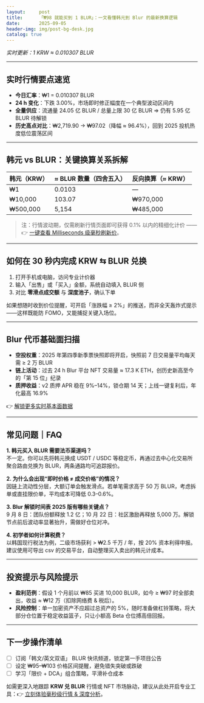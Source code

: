 ```yaml
---
layout:     post
title:      「₩98 就能买到 1 BLUR」：一文看懂韩元到 Blur 的最新换算逻辑
date:       2025-09-05
header-img: img/post-bg-desk.jpg
catalog: true
---
```


*实时更新：1 KRW ≈ 0.010307 BLUR*

---

## 实时行情要点速览  
- **今日汇率**：₩1 = 0.010307 BLUR  
- **24 h 变化**：下跌 3.00%，市场即时修正幅度在一个典型波动区间内  
- **全量供应**：流通量 24.05 亿 BLUR / 总量上限 30 亿 BLUR ⇒ 仍有 5.95 亿 BLUR 待解锁  
- **历史高点对比**：₩2,719.90 → ₩97.02（降幅 ≈ 96.4%），回到 2025 投机热度低位震荡区间

---

## 韩元 vs BLUR：关键换算关系拆解  
| 韩元（KRW） | ≈ BLUR 数量（四舍五入） | 反向换算（≈ KRW） |
|--------------|--------------------------|----------------------|
| ₩1           | 0.0103                   | —                    |
| ₩10,000      | 103.07                   | ₩970,000             |
| ₩500,000     | 5,154                    | ₩485,000             |

> 注：行情波动期，仅需刷新行情页面即可获得 0.1% 以内的精细化计价 —— 👉 [一键查看 Milliseconds 级毫秒刷新价](https://okxdog.com/)。

---

## 如何在 30 秒内完成 KRW ⇆ BLUR 兑换  
1. 打开手机或电脑，访问专业计价器  
2. 输入「出售」或「买入」金额，系统自动填入 BLUR 侧  
3. 对比 **零滑点成交额** 与 **深度池子**，确认下单  

如果想随时收到价位提醒，可开启「涨跌幅 ≥ 2%」的推送，而非全天轰炸式提示——这样既能防 FOMO，又能捕捉关键入场位。

---

## Blur 代币基础面扫描  
- **空投权重**：2025 年第四季新季票快照即将开启，快照前 7 日交易量平均每天需 ≥ 2 万 BLUR  
- **链上活动**：过去 24 h Blur 平台 NFT 交易量 ≈ 17.3 K ETH，创历史新高至今的「第 15 位」纪录  
- **质押收益**：v2 质押 APR 稳在 9%–14%，锁仓期 14 天；上线一键复利后，年化最高 16.9%  

👉 [解锁更多实时基本面数据](https://okxdog.com/)

---

## 常见问题｜FAQ  

**1. 韩元买入 BLUR 需要法币渠道吗？**  
不一定。你可以先将韩元换成 USDT / USDC 等稳定币，再通过去中心化交易所聚合路由兑换为 BLUR，两条通路均可追踪报价。

**2. 为什么会出现“即时价格 ≠ 成交价格”的情况？**  
因链上流动性分层，大额订单会触发滑点。若单笔需求高于 50 万 BLUR，考虑拆单或直挂限价单，平均成本可降低 0.3–0.6%。

**3. Blur 解锁时间表 2025 版有哪些关键点？**  
9 月 8 日：团队份额释放 1.2 亿；10 月 22 日：社区激励再释放 5,000 万。解锁节点前后波动率显著抬升，需做好仓位对冲。

**4. 初学者如何计算税费？**  
以韩国现行税法为例，二级市场获利 > ₩2.5 千万 / 年，按 20% 资本利得申报。建议使用可导出 csv 的交易平台，自动整理买入卖出的韩元计成本。

---

## 投资提示与风险提示  
- **盈利范例**：假设 1 个月前以 ₩85 买进 10,000 BLUR，如今 ≥ ₩97 时全部卖出，收益 ≈ ₩12 万（扣除网络费 & 税后）。  
- **风险控制**：单一加密资产不应超过总资产的 5%，随时准备做杠铃策略，将大部分仓位置于稳定收益篮子，只让小额高 Beta 仓位搏高倍回报。

---

## 下一步操作清单  
- [ ] 订阅「韩文/英文双语」 BLUR 快讯频道，锁定第一手项目公告  
- [ ] 设定 ₩95–₩103 价格区间提醒，避免错失突破或跌破  
- [ ] 学习「限价 + DCA」组合策略，平滑补仓成本  

如需更深入地跟踪 **KRW 兑 BLUR** 行情或 NFT 市场脉动，建议从此处开启专业工具：👉 [立刻体验毫秒级行情 & 深度分析](https://okxdog.com/)。